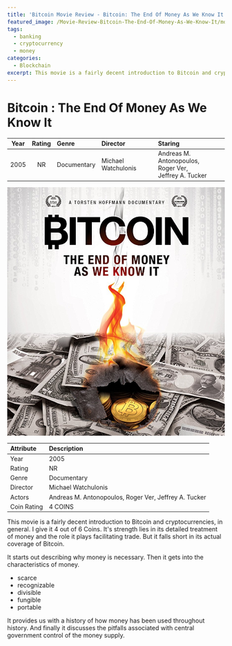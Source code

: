 ```yaml
---
title: 'Bitcoin Movie Review - Bitcoin: The End Of Money As We Know It'
featured_image: /Movie-Review-Bitcoin-The-End-Of-Money-As-We-Know-It/movie-poster.jpg
tags:
  - banking
  - cryptocurrency
  - money
categories:
  - Blockchain
excerpt: This movie is a fairly decent introduction to Bitcoin and cryptocurrencies, in general.  I give it 4 out of 6 Coins.  It's strength lies in its detailed treatment of money and the role it plays facilitating trade.  But it falls short in its actual coverage of Bitcoin.
---
```


# Bitcoin : The End Of Money As We Know It
| Year | Rating | Genre | Director | Staring
| :---: | :---: | :--- | :--- | :---
| 2005 | NR | Documentary | Michael Watchulonis | Andreas M. Antonopoulos,<br> Roger Ver,<br> Jeffrey A. Tucker

![](/Movie-Review-Bitcoin-The-End-Of-Money-As-We-Know-It/movie-poster.jpg)

| Attribute | Description
| :--- | :---
| Year | 2005
| Rating | NR
| Genre | Documentary
| Director | Michael Watchulonis
| Actors | Andreas M. Antonopoulos, Roger Ver, Jeffrey A. Tucker
| Coin Rating | 4 COINS

This movie is a fairly decent introduction to Bitcoin and cryptocurrencies, in general.  I give it 4 out of 6 Coins.  It's strength lies in its detailed treatment of money and the role it plays facilitating trade.  But it falls short in its actual coverage of Bitcoin.

It starts out describing why money is necessary.  Then it gets into the characteristics of money.

- scarce
- recognizable
- divisible
- fungible
- portable

It provides us with a history of how money has been used throughout history.  And finally it discusses the pitfalls associated with central government control of the money supply.
